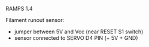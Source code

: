 RAMPS 1.4

Filament runout sensor:
- jumper between 5V and Vcc (near RESET S1 switch)
- sensor connected to SERVO D4 PIN (+ 5V + GND)
